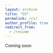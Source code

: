 ```yaml
---
layout: archive
title: "CV"
permalink: /cv/
author_profile: true
redirect_from:
  - /resume
---
```


Coming soon
